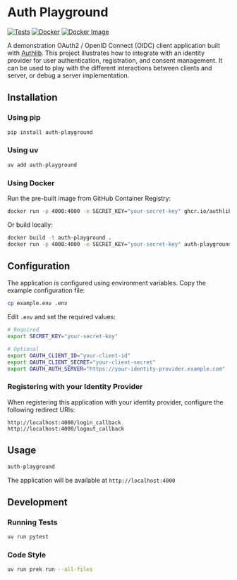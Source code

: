 # Auth Playground

[![Tests](https://github.com/authlib/auth-playground/actions/workflows/tests.yaml/badge.svg)](https://github.com/authlib/auth-playground/actions/workflows/tests.yaml)
[![Docker](https://github.com/authlib/auth-playground/actions/workflows/publish-docker.yaml/badge.svg)](https://github.com/authlib/auth-playground/actions/workflows/publish-docker.yaml)
[![Docker Image](https://ghcr-badge.egpl.dev/authlib/auth-playground/latest_tag?trim=major&label=latest)](https://github.com/authlib/auth-playground/pkgs/container/auth-playground)

A demonstration OAuth2 / OpenID Connect (OIDC) client application built with [Authlib](https://authlib.org).
This project illustrates how to integrate with an identity provider for user authentication, registration, and consent management.
It can be used to play with the different interactions between clients and server, or debug a server implementation.

## Installation

### Using pip

```bash
pip install auth-playground
```

### Using uv

```bash
uv add auth-playground
```

### Using Docker

Run the pre-built image from GitHub Container Registry:

```bash
docker run -p 4000:4000 -e SECRET_KEY="your-secret-key" ghcr.io/authlib/auth-playground:latest
```

Or build locally:

```bash
docker build -t auth-playground .
docker run -p 4000:4000 -e SECRET_KEY="your-secret-key" auth-playground
```

## Configuration

The application is configured using environment variables. Copy the example configuration file:

```bash
cp example.env .env
```

Edit `.env` and set the required values:

```bash
# Required
export SECRET_KEY="your-secret-key"

# Optional
export OAUTH_CLIENT_ID="your-client-id"
export OAUTH_CLIENT_SECRET="your-client-secret"
export OAUTH_AUTH_SERVER="https://your-identity-provider.example.com"
```

### Registering with your Identity Provider

When registering this application with your identity provider, configure the following redirect URIs:

```
http://localhost:4000/login_callback
http://localhost:4000/logout_callback
```

## Usage

```bash
auth-playground
```

The application will be available at `http://localhost:4000`

## Development

### Running Tests

```bash
uv run pytest
```

### Code Style

```bash
uv run prek run --all-files
```
